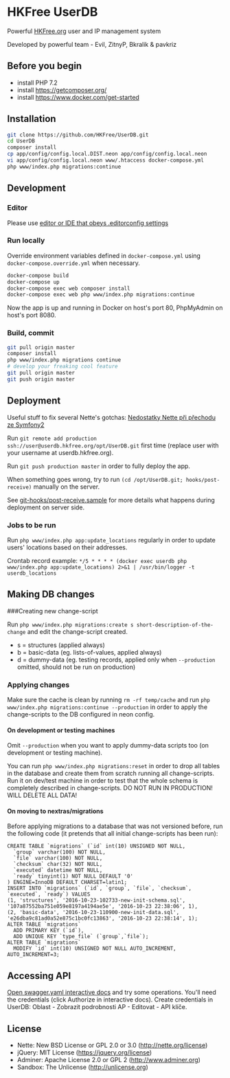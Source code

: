 # HKFree UserDB
Powerful [HKFree.org](http://www.hkfree.org) user and IP management system

Developed by powerful team - Evil, ZitnyP, Bkralik & pavkriz

## Before you begin
 - install PHP 7.2
 - install https://getcomposer.org/
 - install https://www.docker.com/get-started

## Installation

```bash
git clone https://github.com/HKFree/UserDB.git
cd UserDB
composer install
cp app/config/config.local.DIST.neon app/config/config.local.neon
vi app/config/config.local.neon www/.htaccess docker-compose.yml
php www/index.php migrations:continue
```

## Development

### Editor

Please use [editor or IDE that obeys .editorconfig settings](http://editorconfig.org/#download)

### Run locally

Override environment variables defined in `docker-compose.yml` using `docker-compose.override.yml` when necessary.

```bash
docker-compose build
docker-compose up
docker-compose exec web composer install
docker-compose exec web php www/index.php migrations:continue
```

Now the app is up and running in Docker on host's port 80, PhpMyAdmin on host's port 8080.

### Build, commit

```bash
git pull origin master
composer install
php www/index.php migrations continue
# develop your freaking cool feature
git pull origin master
git push origin master
```


## Deployment

Useful stuff to fix several Nette's gotchas: [Nedostatky Nette při přechodu ze Symfony2](https://quip.com/1DAjAVxx9gZ8)

Run `git remote add production ssh://user@userdb.hkfree.org/opt/UserDB.git` first time (replace user with your username at userdb.hkfree.org).

Run `git push production master` in order to fully deploy the app.

When something goes wrong, try to run `(cd /opt/UserDB.git; hooks/post-receive)` manually on the server.

See [git-hooks/post-receive.sample](git-hooks/post-receive.sample) for more details what happens during deployment on server side.

### Jobs to be run

Run `php www/index.php app:update_locations` regularly in order to update users' locations based on their addresses.

Crontab record example: `*/5 * * * * (docker exec userdb php www/index.php app:update_locations) 2>&1 | /usr/bin/logger -t userdb_locations`

## Making DB changes

###Creating new change-script

Run
`php www/index.php migrations:create s short-description-of-the-change`
and edit the change-script created.

- s = structures (applied always)
- b = basic-data (eg. lists-of-values, applied always)
- d = dummy-data (eg. testing records, applied only when `--production` omitted, should not be run on production)

### Applying changes

Make sure the cache is clean by running `rm -rf temp/cache` and run
`php www/index.php migrations:continue --production`
in order to apply the change-scripts to the DB configured in neon config.

#### On development or testing machines

Omit `--production` when you want to apply dummy-data scripts too (on development or testing machine).

You can run `php www/index.php migrations:reset` in order to drop all tables in the database and create them from scratch running all
 change-scripts. Run it on dev/test machine in order to test that the whole schema is completely described in change-scripts. DO NOT RUN IN PRODUCTION! WILL DELETE ALL DATA!

#### On moving to nextras/migrations

Before applying migrations to a database that was not versioned before, run the following code (it pretends that all initial change-scripts has been run):
```
CREATE TABLE `migrations` (`id` int(10) UNSIGNED NOT NULL,
  `group` varchar(100) NOT NULL,
  `file` varchar(100) NOT NULL,
  `checksum` char(32) NOT NULL,
  `executed` datetime NOT NULL,
  `ready` tinyint(1) NOT NULL DEFAULT '0'
) ENGINE=InnoDB DEFAULT CHARSET=latin1;
INSERT INTO `migrations` (`id`, `group`, `file`, `checksum`, `executed`, `ready`) VALUES
(1, 'structures', '2016-10-23-102733-new-init-schema.sql', '107a87552ba751e059e8197a4194ae5e', '2016-10-23 22:38:06', 1),
(2, 'basic-data', '2016-10-23-110900-new-init-data.sql', 'e26dba9c81ad0a52e875c1bc0fc13863', '2016-10-23 22:38:14', 1);
ALTER TABLE `migrations`
  ADD PRIMARY KEY (`id`),
  ADD UNIQUE KEY `type_file` (`group`,`file`);
ALTER TABLE `migrations`
  MODIFY `id` int(10) UNSIGNED NOT NULL AUTO_INCREMENT, AUTO_INCREMENT=3;
```

## Accessing API

[Open swagger.yaml interactive docs](http://petstore.swagger.io/?url=https://raw.githubusercontent.com/HKFree/UserDB/master/swagger.yaml) and try some operations.
You'll need the credentials (click Authorize in interactive docs). Create credentials in UserDB: Oblast - Zobrazit podrobnosti AP - Editovat - API klíče.

## License

- Nette: New BSD License or GPL 2.0 or 3.0 (http://nette.org/license)
- jQuery: MIT License (https://jquery.org/license)
- Adminer: Apache License 2.0 or GPL 2 (http://www.adminer.org)
- Sandbox: The Unlicense (http://unlicense.org)
